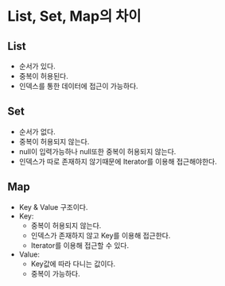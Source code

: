# List, Set, Map의 차이

## List

- 순서가 있다.
- 중복이 허용된다.
- 인덱스를 통한 데이터에 접근이 가능하다.


## Set

- 순서가 없다.
- 중복이 허용되지 않는다.
- null이 입력가능하나 null또한 중복이 허용되지 않는다.
- 인덱스가 따로 존재하지 않기때문에 Iterator를 이용해 접근해야한다.


## Map

- Key & Value 구조이다.
- Key:
  - 중복이 허용되지 않는다.
  - 인덱스가 존재하지 않고 Key를 이용해 접근한다.
  - Iterator를 이용해 접근할 수 있다.
- Value:
  - Key값에 따라 다니는 값이다.
  - 중복이 가능하다.